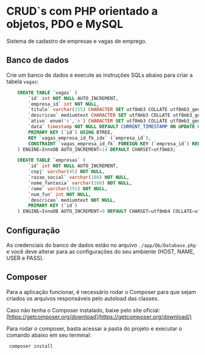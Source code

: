 # CRUD`s com PHP orientado a objetos, PDO e MySQL
Sistema de cadastro de empresas e vagas de emprego.

## Banco de dados
Crie um banco de dados e execute as instruções SQLs abaixo para criar a tabela `vagas`:
```sql
  	CREATE TABLE `vagas` (
		`id` int NOT NULL AUTO_INCREMENT,
		`empresa_id` int NOT NULL,
		`titulo` varchar(255) CHARACTER SET utf8mb3 COLLATE utf8mb3_general_ci NOT NULL,
		`descricao` mediumtext CHARACTER SET utf8mb3 COLLATE utf8mb3_general_ci NOT NULL,
		`ativo` enum('s','n') CHARACTER SET utf8mb3 COLLATE utf8mb3_general_ci NOT NULL,
		`data` timestamp NOT NULL DEFAULT CURRENT_TIMESTAMP ON UPDATE CURRENT_TIMESTAMP,
		PRIMARY KEY (`id`) USING BTREE,
		KEY `vagas_empresa_id_fk_idx` (`empresa_id`),
		CONSTRAINT `vagas_empresa_id_fk` FOREIGN KEY (`empresa_id`) REFERENCES `empresas` (`id`)
	) ENGINE=InnoDB AUTO_INCREMENT=14 DEFAULT CHARSET=utf8mb3;

	CREATE TABLE `empresas` (
		`id` int NOT NULL AUTO_INCREMENT,
		`cnpj` varchar(45) NOT NULL,
		`razao_social` varchar(100) NOT NULL,
		`nome_fantasia` varchar(100) NOT NULL,
		`ramo` varchar(255) NOT NULL,
		`num_fun` int NOT NULL,
		`descricao` mediumtext NOT NULL,
		PRIMARY KEY (`id`)
	) ENGINE=InnoDB AUTO_INCREMENT=9 DEFAULT CHARSET=utf8mb4 COLLATE=utf8mb4_0900_ai_ci;
```

## Configuração
As credenciais do banco de dados estão no arquivo `./app/Db/Database.php` e você deve alterar para as configurações do seu ambiente (HOST, NAME, USER e PASS).

## Composer
Para a aplicação funcionar, é necessário rodar o Composer para que sejam criados os arquivos responsáveis pelo autoload das classes.

Caso não tenha o Composer instalado, baixe pelo site oficial: [https://getcomposer.org/download](https://getcomposer.org/download/)

Para rodar o composer, basta acessar a pasta do projeto e executar o comando abaixo em seu terminal:
```shell
 composer install
```